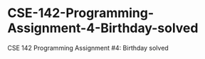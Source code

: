 # CSE-142-Programming-Assignment-4-Birthday-solved
CSE 142 Programming Assignment #4: Birthday solved

